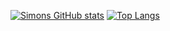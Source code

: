 [![Simons GitHub stats](https://github-readme-stats.vercel.app/api?username=beastyblacksmith&theme=monokai&show_icons=true)](https://github.com/anuraghazra/github-readme-stats)
[![Top Langs](https://github-readme-stats.vercel.app/api/top-langs/?username=beastyblacksmith&layout=compact)](https://github.com/anuraghazra/github-readme-stats)

